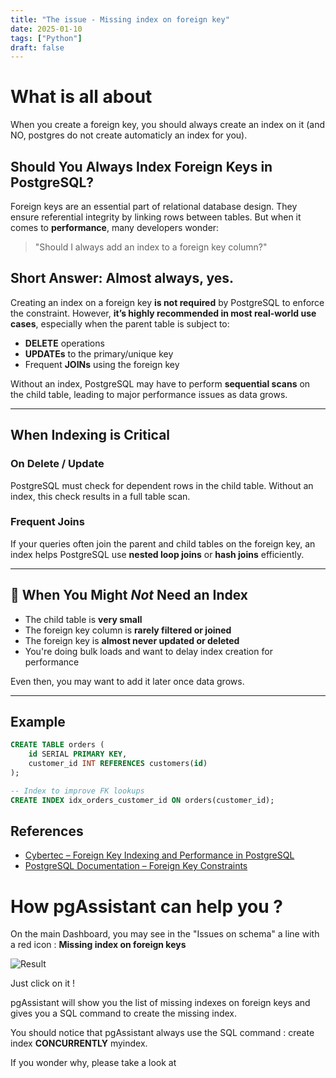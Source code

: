 ```yaml
---
title: "The issue - Missing index on foreign key"
date: 2025-01-10
tags: ["Python"]
draft: false
---
```


# What is all about

When you create a foreign key, you should always create an index on it (and NO, postgres do not create automaticly an index for you).

## Should You Always Index Foreign Keys in PostgreSQL?

Foreign keys are an essential part of relational database design. They ensure referential integrity by linking rows between tables. But when it comes to **performance**, many developers wonder:

> "Should I always add an index to a foreign key column?"

## Short Answer: **Almost always, yes.**

Creating an index on a foreign key **is not required** by PostgreSQL to enforce the constraint. However, **it’s highly recommended in most real-world use cases**, especially when the parent table is subject to:

- **DELETE** operations  
- **UPDATEs** to the primary/unique key  
- Frequent **JOINs** using the foreign key

Without an index, PostgreSQL may have to perform **sequential scans** on the child table, leading to major performance issues as data grows.

---

## When Indexing is Critical

### On Delete / Update
PostgreSQL must check for dependent rows in the child table. Without an index, this check results in a full table scan.

### Frequent Joins
If your queries often join the parent and child tables on the foreign key, an index helps PostgreSQL use **nested loop joins** or **hash joins** efficiently.

---

## 🧘 When You Might *Not* Need an Index

- The child table is **very small**
- The foreign key column is **rarely filtered or joined**
- The foreign key is **almost never updated or deleted**
- You're doing bulk loads and want to delay index creation for performance

Even then, you may want to add it later once data grows.

---

## Example

```sql
CREATE TABLE orders (
    id SERIAL PRIMARY KEY,
    customer_id INT REFERENCES customers(id)
);

-- Index to improve FK lookups
CREATE INDEX idx_orders_customer_id ON orders(customer_id);
```

## References

- [Cybertec – Foreign Key Indexing and Performance in PostgreSQL](https://www.cybertec-postgresql.com/en/index-your-foreign-key/)
- [PostgreSQL Documentation – Foreign Key Constraints](https://www.postgresql.org/docs/current/ddl-constraints.html#DDL-CONSTRAINTS-FK)

# How pgAssistant can help you ?

On the main Dashboard, you may see in the "Issues on schema" a line with a red icon : **Missing index on foreign keys**

![Result](/pgassistant-blog/images/issues.png)

Just click on it !

pgAssistant will show you the list of missing indexes on foreign keys and gives you a SQL command to create the missing index.

You should notice that pgAssistant always use the SQL command : create index **CONCURRENTLY** myindex.

If you wonder why, please take a look at 